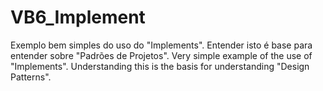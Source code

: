# VB6_Implement
Exemplo bem simples do uso do "Implements". Entender isto é base para entender sobre "Padrões de Projetos".  Very simple example of the use of "Implements". Understanding this is the basis for understanding "Design Patterns".

